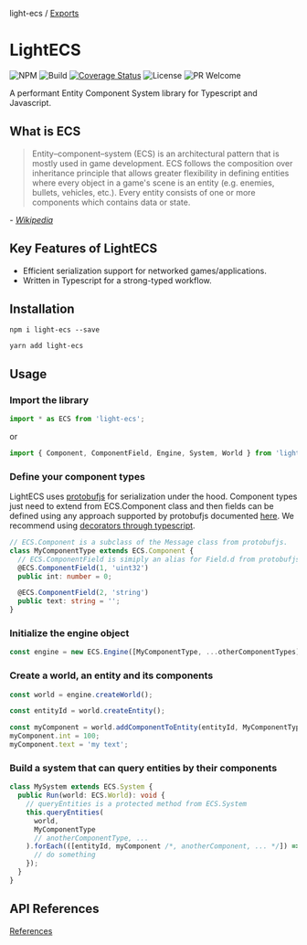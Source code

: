 light-ecs / [Exports](modules.md)

# LightECS

![NPM](https://img.shields.io/npm/v/light-ecs)
![Build](https://github.com/create-html5-game/light-ecs/workflows/CI/badge.svg)
[![Coverage Status](https://coveralls.io/repos/github/create-html5-game/light-ecs/badge.svg?branch=main)](https://coveralls.io/github/create-html5-game/light-ecs?branch=main)
![License](https://img.shields.io/npm/l/light-ecs)
![PR Welcome](https://img.shields.io/badge/PRs-welcome-brightgreen.svg)

A performant Entity Component System library for Typescript and Javascript.

## What is ECS

> Entity–component–system (ECS) is an architectural pattern that is mostly used in game development. ECS follows the composition over inheritance principle that allows greater flexibility in defining entities where every object in a game's scene is an entity (e.g. enemies, bullets, vehicles, etc.). Every entity consists of one or more components which contains data or state.

_- [Wikipedia](https://en.wikipedia.org/wiki/Entity_component_system)_

## Key Features of LightECS

- Efficient serialization support for networked games/applications.
- Written in Typescript for a strong-typed workflow.

## Installation

```
npm i light-ecs --save
```

```
yarn add light-ecs
```

## Usage

### Import the library

```typescript
import * as ECS from 'light-ecs';
```

or

```typescript
import { Component, ComponentField, Engine, System, World } from 'light-ecs';
```

### Define your component types

LightECS uses [protobufjs](https://github.com/protobufjs/protobuf.js/) for serialization under the hood. Component types just need to extend from ECS.Component class and then fields can be defined using any approach supported by protobufjs documented [here](https://github.com/protobufjs/protobuf.js/#examples). We recommend using [decorators through typescript](https://github.com/protobufjs/protobuf.js/#usage-with-typescript).

```typescript
// ECS.Component is a subclass of the Message class from protobufjs.
class MyComponentType extends ECS.Component {
  // ECS.ComponentField is simiply an alias for Field.d from protobufjs.
  @ECS.ComponentField(1, 'uint32')
  public int: number = 0;

  @ECS.ComponentField(2, 'string')
  public text: string = '';
}
```

### Initialize the engine object

```typescript
const engine = new ECS.Engine([MyComponentType, ...otherComponentTypes]);
```

### Create a world, an entity and its components

```typescript
const world = engine.createWorld();

const entityId = world.createEntity();

const myComponent = world.addComponentToEntity(entityId, MyComponentType);
myComponent.int = 100;
myComponent.text = 'my text';
```

### Build a system that can query entities by their components

```typescript
class MySystem extends ECS.System {
  public Run(world: ECS.World): void {
    // queryEntities is a protected method from ECS.System
    this.queryEntities(
      world,
      MyComponentType
      // anotherComponentType, ...
    ).forEach(([entityId, myComponent /*, anotherComponent, ... */]) => {
      // do something
    });
  }
}
```

## API References

[References](docs/modules.md)
